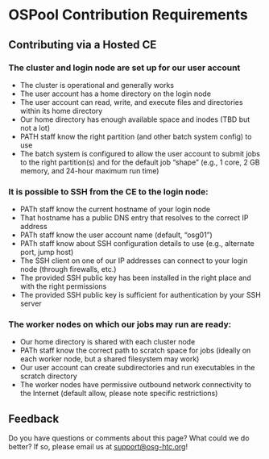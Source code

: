 # OSPool Contribution Requirements

## Contributing via a Hosted CE

### The cluster and login node are set up for our user account

-   The cluster is operational and generally works
-   The user account has a home directory on the login node
-   The user account can read, write, and execute files and directories within its home directory
-   Our home directory has enough available space and inodes (TBD but not a lot)
-   PATH staff know the right partition (and other batch system config) to use
-   The batch system is configured to allow the user account to submit jobs to the right partition(s) and for the default job “shape” (e.g., 1 core, 2 GB memory, and 24-hour maximum run time)
    
### It is possible to SSH from the CE to the login node:

-   PATh staff know the current hostname of your login node
-   That hostname has a public DNS entry that resolves to the correct IP address
-   PATh staff know the user account name (default, “osg01”)
-   PATh staff know about SSH configuration details to use (e.g., alternate port, jump host)
-   The SSH client on one of our IP addresses can connect to your login node (through firewalls, etc.)
-   The provided SSH public key has been installed in the right place and with the right permissions
-   The provided SSH public key is sufficient for authentication by your SSH server

### The worker nodes on which our jobs may run are ready:

-   Our home directory is shared with each cluster node
-   PATh staff know the correct path to scratch space for jobs (ideally on each worker node, but a shared filesystem may work)
-   Our user account can create subdirectories and run executables in the scratch directory
-   The worker nodes have permissive outbound network connectivity to the Internet (default allow, please note specific restrictions)


## Feedback

Do you have questions or comments about this page?
What could we do better?
If so, please email us at [support@osg-htc.org](mailto:support@osg-htc.org)!
